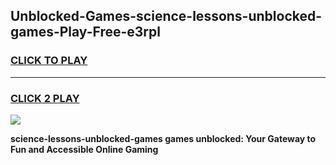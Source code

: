 
## Unblocked-Games-science-lessons-unblocked-games-Play-Free-e3rpl
<h3>
<a href="https://premium76.site?title=science-lessons-unblocked-games&ref=12A">CLICK TO PLAY</a></h3>
<hr>

<h3>
<a href="https://premium76.site?title=science-lessons-unblocked-games&ref=12A">CLICK 2 PLAY</a>
  
</h3>

<a href="https://premium76.site?title=science-lessons-unblocked-games&ref=12A"><img src="https://clearcache.store/games.png"></a>


**science-lessons-unblocked-games games unblocked: Your Gateway to Fun and Accessible Online Gaming**
